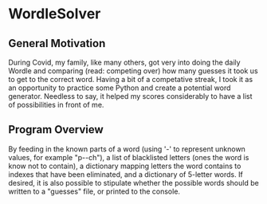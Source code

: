 # WordleSolver
## General Motivation
During Covid, my family, like many others, got very into doing the daily Wordle and comparing (read: competing over) how many guesses it took us to get to the correct word. Having a bit of a competative streak, I took it as an opportunity to practice some Python and create a potential word generator. Needless to say, it helped my scores considerably to have a list of possibilities in front of me.

## Program Overview
By feeding in the known parts of a word (using '-' to represent unknown values, for example "p--ch"), a list of blacklisted letters (ones the word is know not to contain), a dictionary mapping letters the word contains to indexes that have been eliminated, and a dictionary of 5-letter words. If desired, it is also possible to stipulate whether the possible words should be written to a "guesses" file, or printed to the console.
